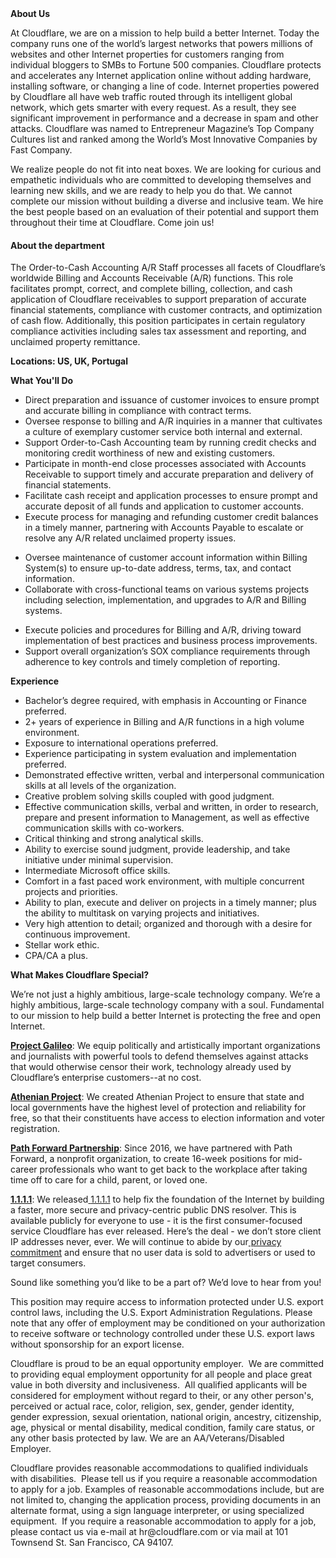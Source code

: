 <div class="content-intro">
	<div><strong>About Us</strong></div>
	<div>
		<p>At Cloudflare, we are on a mission to help build a better Internet. Today the company runs one of the world’s largest networks that powers millions of websites and other Internet properties for customers ranging from individual bloggers to SMBs to Fortune 500 companies. Cloudflare protects and accelerates any Internet application online without adding hardware, installing software, or changing a line of code. Internet properties powered by Cloudflare all have web traffic routed through its intelligent global network, which gets smarter with every request. As a result, they see significant improvement in performance and a decrease in spam and other attacks. Cloudflare was named to Entrepreneur Magazine’s Top Company Cultures list and ranked among the World’s Most Innovative Companies by Fast Company.&nbsp;</p>
		<p><span style="font-weight: 400;">We realize people do not fit into neat boxes. We are looking for curious and empathetic individuals who are committed to developing themselves and learning new skills, and we are ready to help you do that. We cannot complete our mission without building a diverse and inclusive team. We hire the best people based on an evaluation of their potential and support them throughout their time at Cloudflare. Come join us!&nbsp;</span></p>
	</div>
</div>
<h4><strong>About the department</strong></h4>
<p>The Order-to-Cash Accounting A/R Staff processes all facets of Cloudflare’s worldwide Billing and Accounts Receivable (A/R) functions. This role facilitates prompt, correct, and complete billing, collection, and cash application of Cloudflare receivables to support preparation of accurate financial statements, compliance with customer contracts, and optimization of cash flow. Additionally, this position participates in certain regulatory compliance activities including sales tax assessment and reporting, and unclaimed property remittance.</p>
<p><strong>Locations: US, UK, Portugal</strong></p>
<p><strong>What You'll Do</strong></p>
<ul>
	<li>Direct preparation and issuance of customer invoices to ensure prompt and accurate billing in compliance with contract terms.</li>
	<li>Oversee response to billing and A/R inquiries in a manner that cultivates a culture of exemplary customer service both internal and external.</li>
	<li>Support Order-to-Cash Accounting team by running credit checks and monitoring credit worthiness of new and existing customers.</li>
	<li>Participate in month-end close processes associated with Accounts Receivable to support timely and accurate preparation and delivery of financial statements.</li>
	<li>Facilitate cash receipt and application processes to ensure prompt and accurate deposit of all funds and application to customer accounts.</li>
	<li>Execute process for managing and refunding customer credit balances in a timely manner, partnering with Accounts Payable to escalate or resolve any A/R related unclaimed property issues.</li>
</ul>
<ul>
	<li>Oversee maintenance of customer account information within Billing System(s) to ensure up-to-date address, terms, tax, and contact information.</li>
	<li>Collaborate with cross-functional teams on various systems projects including selection, implementation, and upgrades to A/R and Billing systems.</li>
</ul>
<ul>
	<li>Execute policies and procedures for Billing and A/R, driving toward implementation of best practices and business process improvements.</li>
	<li>Support overall organization’s SOX compliance requirements through adherence to key controls and timely completion of reporting.</li>
</ul>
<p><strong>Experience</strong></p>
<ul>
	<li>Bachelor’s degree required, with emphasis in Accounting or Finance preferred.</li>
	<li>2+ years of experience in Billing and A/R functions in a high volume environment.</li>
	<li>Exposure to international operations preferred.</li>
	<li>Experience participating in system evaluation and implementation preferred.</li>
	<li>Demonstrated effective written, verbal and interpersonal communication skills at all levels of the organization.</li>
	<li>Creative problem solving skills coupled with good judgment.</li>
	<li>Effective communication skills, verbal and written, in order to research, prepare and present information to Management, as well as effective communication skills with co-workers.</li>
	<li>Critical thinking and strong analytical skills.</li>
	<li>Ability to exercise sound judgment, provide leadership, and take initiative under minimal supervision.</li>
	<li>Intermediate Microsoft office skills.</li>
	<li>Comfort in a fast paced work environment, with multiple concurrent projects and priorities.</li>
	<li>Ability to plan, execute and deliver on projects in a timely manner; plus the ability to multitask on varying projects and initiatives.</li>
	<li>Very high attention to detail; organized and thorough with a desire for continuous improvement.</li>
	<li>Stellar work ethic.</li>
	<li>CPA/CA a plus.</li>
</ul>
<div class="content-conclusion">
	<p><strong>What Makes Cloudflare Special?</strong></p>
	<p><span style="font-weight: 400;">We’re not just a highly ambitious, large-scale technology company. We’re a highly ambitious, large-scale technology company with a soul. Fundamental to our mission to help build a better Internet is protecting the free and open Internet.</span></p>
	<p><a href="https://blog.cloudflare.com/protecting-free-expression-online/"><strong>Project Galileo</strong></a><span style="font-weight: 400;">: We equip politically and artistically important organizations and journalists with powerful tools to defend themselves against attacks that would otherwise censor their work, technology already used by Cloudflare’s enterprise customers--at no cost.</span></p>
	<p><strong><a href="https://www.cloudflare.com/athenian/">Athenian Project</a></strong><span style="font-weight: 400;">: We created Athenian Project to ensure that state and local governments have the highest level of protection and reliability for free, so that their constituents have access to election information and voter registration.</span></p>
	<p><a href="https://blog.cloudflare.com/tag/path-forward/"><strong>Path Forward Partnership</strong></a><span style="font-weight: 400;">: Since 2016, we have partnered with Path Forward, a nonprofit organization, to create 16-week positions for mid-career professionals who want to get back to the workplace after taking time off to care for a child, parent, or loved one.</span></p>
	<p><a href="https://1.1.1.1/"><strong>1.1.1.1</strong></a><span style="font-weight: 400;">: We released</span><a href="https://1.1.1.1/"> <span style="font-weight: 400;">1.1.1.1</span></a><span style="font-weight: 400;"> to help fix the foundation of the Internet by building a faster, more secure and privacy-centric public DNS resolver. This is available publicly for everyone to use - it is the first consumer-focused service Cloudflare has ever released. Here’s the deal - we don’t store client IP addresses never, ever. We will continue to abide by our</span><a href="https://developers.cloudflare.com/1.1.1.1/privacy/public-dns-resolver"> privacy commitment</a><span style="font-weight: 400;"> and ensure that no user data is sold to advertisers or used to target consumers.</span></p>
	<p><span style="font-weight: 400;">Sound like something you’d like to be a part of? We’d love to hear from you!</span></p>
	<p><span style="font-weight: 400;">This position may require access to information protected under U.S. export control laws, including the U.S. Export Administration Regulations. Please note that any offer of employment may be conditioned on your authorization to receive software or technology controlled under these U.S. export laws without sponsorship for an export license.</span></p>
	<p><span style="font-weight: 400;">Cloudflare is proud to be an equal opportunity employer. &nbsp;We are committed to providing equal employment opportunity for all people and place great value in both diversity and inclusiveness. &nbsp;All qualified applicants will be considered for employment without regard to their, or any other person's, perceived or actual</span> <span style="font-weight: 400;">race, color, religion, sex, gender, gender identity, gender expression, sexual orientation, national origin, ancestry, citizenship, age, physical or mental disability, medical condition, family care status, or any other basis protected by law. </span><span style="font-weight: 400;">We are an AA/Veterans/Disabled Employer.</span></p>
	<p><span style="font-weight: 400;">Cloudflare provides reasonable accommodations to qualified individuals with disabilities. &nbsp;Please tell us if you require a reasonable accommodation to apply for a job. Examples of reasonable accommodations include, but are not limited to, changing the application process, providing documents in an alternate format, using a sign language interpreter, or using specialized equipment. &nbsp;If you require a reasonable accommodation to apply for a job, please contact us via e-mail at </span><span style="font-weight: 400;">hr@cloudflare.com</span><span style="font-weight: 400;"> or via mail at 101 Townsend St. San Francisco, CA 94107.</span></p>
</div>